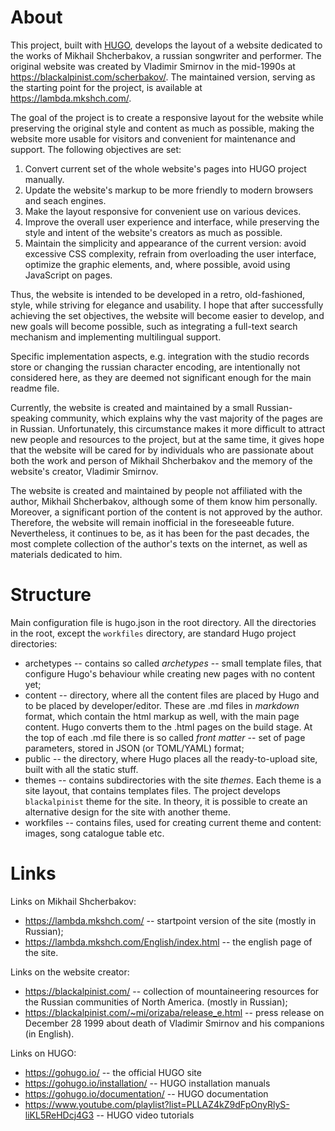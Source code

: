 # About

This project, built with [HUGO](https://gohugo.io/), develops the layout of a website dedicated to the works of Mikhail Shcherbakov, a russian songwriter and performer. The original website was created by Vladimir Smirnov in the mid-1990s at <https://blackalpinist.com/scherbakov/>. The maintained version, serving as the starting point for the project, is available at <https://lambda.mkshch.com/>.

The goal of the project is to create a responsive layout for the website while preserving the original style and content as much as possible, making the website more usable for visitors and convenient for maintenance and support. The following objectives are set:

1. Convert current set of the whole website's pages into HUGO project manually.
2. Update the website's markup to be more friendly to modern browsers and seach engines.
3. Make the layout responsive for convenient use on various devices.
4. Improve the overall user experience and interface, while preserving the style and intent of the website's creators as much as possible.
5. Maintain the simplicity and appearance of the current version: avoid excessive CSS complexity, refrain from overloading the user interface, optimize the graphic elements, and, where possible, avoid using JavaScript on pages.

Thus, the website is intended to be developed in a retro, old-fashioned, style, while striving for elegance and usability. I hope that after successfully achieving the set objectives, the website will become easier to develop, and new goals will become possible, such as integrating a full-text search mechanism and implementing multilingual support.

Specific implementation aspects, e.g. integration with the studio records store or changing the russian character encoding, are intentionally not considered here, as they are deemed not significant enough for the main readme file.

Currently, the website is created and maintained by a small Russian-speaking community, which explains why the vast majority of the pages are in Russian. Unfortunately, this circumstance makes it more difficult to attract new people and resources to the project, but at the same time, it gives hope that the website will be cared for by individuals who are passionate about both the work and person of Mikhail Shcherbakov and the memory of the website's creator, Vladimir Smirnov.

The website is created and maintained by people not affiliated with the author, Mikhail Shcherbakov, although some of them know him personally. Moreover, a significant portion of the content is not approved by the author. Therefore, the website will remain inofficial in the foreseeable future. Nevertheless, it continues to be, as it has been for the past decades, the most complete collection of the author's texts on the internet, as well as materials dedicated to him.

# Structure

Main configuration file is hugo.json in the root directory. All the directories in the root, except the `workfiles` directory, are standard Hugo project directories:

- archetypes -- contains so called *archetypes* -- small template files, that configure Hugo's behaviour while creating new pages with no content yet;
- content -- directory, where all the content files are placed by Hugo and to be placed by developer/editor. These are .md files in *markdown* format, which contain the html markup as well, with the main page content. Hugo converts them to the .html pages on the build stage. At the top of each .md file there is so called *front matter* -- set of page parameters, stored in JSON (or TOML/YAML) format;
- public -- the directory, where Hugo places all the ready-to-upload site, built with all the static stuff.
- themes -- contains subdirectories with the site *themes*. Each theme is a site layout, that contains templates files. The project develops `blackalpinist` theme for the site. In theory, it is possible to create an alternative design for the site with another theme.
- workfiles -- contains files, used for creating current theme and content: images, song catalogue table etc.


# Links

Links on Mikhail Shcherbakov:

- <https://lambda.mkshch.com/> -- startpoint version of the site (mostly in Russian);
- <https://lambda.mkshch.com/English/index.html> -- the english page of the site.

Links on the website creator:

- <https://blackalpinist.com/> -- collection of mountaineering resources for the Russian communities of North America. (mostly in Russian);
- <https://blackalpinist.com/~mi/orizaba/release_e.html> -- press release on December 28 1999 about death of Vladimir Smirnov and his companions (in English).

Links on HUGO:

- https://gohugo.io/ -- the official HUGO site
- https://gohugo.io/installation/ -- HUGO installation manuals
- https://gohugo.io/documentation/ -- HUGO documentation
- https://www.youtube.com/playlist?list=PLLAZ4kZ9dFpOnyRlyS-liKL5ReHDcj4G3 -- HUGO video tutorials

